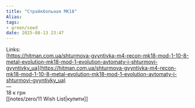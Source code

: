 ```yaml
---
title: "Страйкбольная MK18"
Alias: 
tags:
- green/seed
date: 2025-08-13 23:47
---
```

Links:  
[https://hitman.com.ua/shturmova-gvyntivka-m4-recon-mk18-mod-1-10-8-metal-evolution-mk18-mod-1-evolution-avtomaty-i-shturmovi-gvyntivky_ua](https://hitman.com.ua/shturmova-gvyntivka-m4-recon-mk18-mod-1-10-8-metal-evolution-mk18-mod-1-evolution-avtomaty-i-shturmovi-gvyntivky_ua)  
—  
18 к грн  
[[notes/zero/11 Wish List|купити]]

